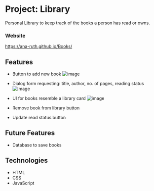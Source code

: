 # Project: Library
Personal Library to keep track of the books a person has read or owns. 

### Website
https://ana-ruth.github.io/Books/

## Features
- Button to add new book
 ![image](https://github.com/user-attachments/assets/ab584e53-e361-479b-9b25-a5be0915aa17)

- Dialog form requesting: title, author, no. of pages, reading status
  ![image](https://github.com/user-attachments/assets/58164f4d-d053-4f55-a034-cd95d4df4890)

- UI for books resemble a library card
  ![image](https://github.com/user-attachments/assets/f838624f-e095-4609-8ab1-c137ac732141)

- Remove book from library button
- Update read status button

## Future Features
- Database to save books
  
## Technologies
- HTML
- CSS
- JavaScript
